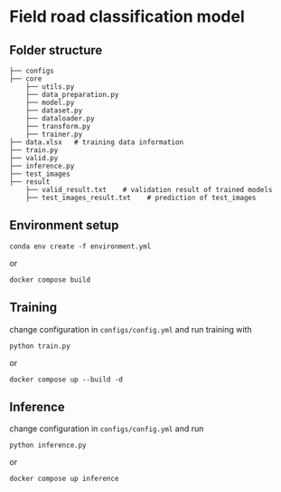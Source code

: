 # Field road classification model

## Folder structure
```
├── configs
├── core
    ├── utils.py
    ├── data_preparation.py
    ├── model.py   
    ├── dataset.py 
    ├── dataloader.py 
    ├── transform.py    
    ├── trainer.py
├── data.xlsx   # training data information
├── train.py
├── valid.py
├── inference.py
├── test_images 
├── result
    ├── valid_result.txt    # validation result of trained models
    ├── test_images_result.txt    # prediction of test_images
```

## Environment setup
```
conda env create -f environment.yml
```
or
```
docker compose build
```

## Training
change configuration in `configs/config.yml` and run training with
```
python train.py
```
or
```
docker compose up --build -d
```

## Inference
change configuration in `configs/config.yml` and run
```
python inference.py
```
or
```
docker compose up inference
```
